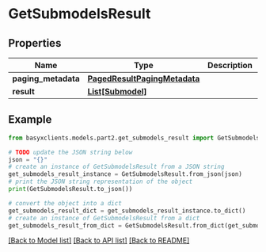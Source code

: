 # GetSubmodelsResult


## Properties

Name | Type | Description | Notes
------------ | ------------- | ------------- | -------------
**paging_metadata** | [**PagedResultPagingMetadata**](PagedResultPagingMetadata.md) |  | [optional] 
**result** | [**List[Submodel]**](Submodel.md) |  | [optional] 

## Example

```python
from basyxclients.models.part2.get_submodels_result import GetSubmodelsResult

# TODO update the JSON string below
json = "{}"
# create an instance of GetSubmodelsResult from a JSON string
get_submodels_result_instance = GetSubmodelsResult.from_json(json)
# print the JSON string representation of the object
print(GetSubmodelsResult.to_json())

# convert the object into a dict
get_submodels_result_dict = get_submodels_result_instance.to_dict()
# create an instance of GetSubmodelsResult from a dict
get_submodels_result_from_dict = GetSubmodelsResult.from_dict(get_submodels_result_dict)
```
[[Back to Model list]](../README.md#documentation-for-models) [[Back to API list]](../README.md#documentation-for-api-endpoints) [[Back to README]](../README.md)



